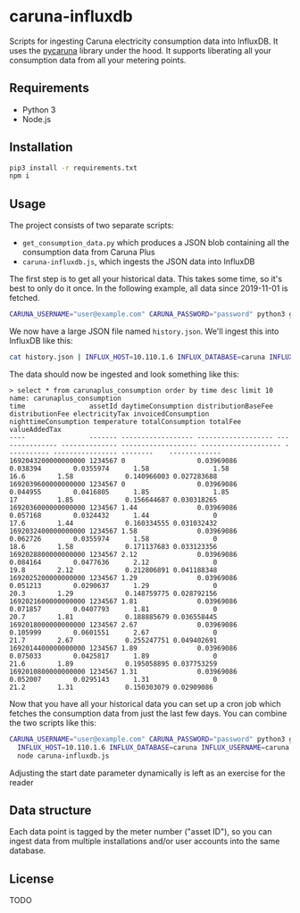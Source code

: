 # caruna-influxdb

Scripts for ingesting Caruna electricity consumption data into InfluxDB. It uses the 
[pycaruna](https://github.com/Jalle19/pycaruna) library under the hood. It supports liberating all your consumption 
data from all your metering points.

## Requirements

* Python 3
* Node.js

## Installation

```bash
pip3 install -r requirements.txt
npm i
```

## Usage

The project consists of two separate scripts:

* `get_consumption_data.py` which produces a JSON blob containing all the consumption data from Caruna Plus
* `caruna-influxdb.js`, which ingests the JSON data into InfluxDB

The first step is to get all your historical data. This takes some time, so it's best to only do it once. In the 
following example, all data since 2019-11-01 is fetched.

```bash
CARUNA_USERNAME="user@example.com" CARUNA_PASSWORD="password" python3 get_consumption_data.py 2019 11 01 > history.json
```

We now have a large JSON file named `history.json`. We'll ingest this into InfluxDB like this:

```bash
cat history.json | INFLUX_HOST=10.110.1.6 INFLUX_DATABASE=caruna INFLUX_USERNAME=caruna INFLUX_PASSWORD=caruna node caruna-influxdb.js
```

The data should now be ingested and look something like this:

```
> select * from carunaplus_consumption order by time desc limit 10
name: carunaplus_consumption
time                assetId daytimeConsumption distributionBaseFee distributionFee electricityTax invoicedConsumption nighttimeConsumption temperature totalConsumption totalFee    valueAddedTax
----                ------- ------------------ ------------------- --------------- -------------- ------------------- -------------------- ----------- ---------------- --------    -------------
1692043200000000000 1234567 0                  0.03969086          0.038394        0.0355974      1.58                1.58                 16.6        1.58             0.140966003 0.027283688
1692039600000000000 1234567 0                  0.03969086          0.044955        0.0416805      1.85                1.85                 17          1.85             0.156644687 0.030318265
1692036000000000000 1234567 1.44               0.03969086          0.057168        0.0324432      1.44                0                    17.6        1.44             0.160334555 0.031032432
1692032400000000000 1234567 1.58               0.03969086          0.062726        0.0355974      1.58                0                    18.6        1.58             0.171137683 0.033123356
1692028800000000000 1234567 2.12               0.03969086          0.084164        0.0477636      2.12                0                    19.8        2.12             0.212806891 0.041188348
1692025200000000000 1234567 1.29               0.03969086          0.051213        0.0290637      1.29                0                    20.3        1.29             0.148759775 0.028792156
1692021600000000000 1234567 1.81               0.03969086          0.071857        0.0407793      1.81                0                    20.7        1.81             0.188885679 0.036558445
1692018000000000000 1234567 2.67               0.03969086          0.105999        0.0601551      2.67                0                    21.7        2.67             0.255247751 0.049402691
1692014400000000000 1234567 1.89               0.03969086          0.075033        0.0425817      1.89                0                    21.6        1.89             0.195058895 0.037753259
1692010800000000000 1234567 1.31               0.03969086          0.052007        0.0295143      1.31                0                    21.2        1.31             0.150303079 0.02909086
```

Now that you have all your historical data you can set up a cron job which fetches the consumption data from just the 
last few days. You can combine the two scripts like this:

```bash
CARUNA_USERNAME="user@example.com" CARUNA_PASSWORD="password" python3 get_consumption_data.py 2023 01 28 | \
  INFLUX_HOST=10.110.1.6 INFLUX_DATABASE=caruna INFLUX_USERNAME=caruna INFLUX_PASSWORD=caruna \
  node caruna-influxdb.js
```

Adjusting the start date parameter dynamically is left as an exercise for the reader

## Data structure

Each data point is tagged by the meter number ("asset ID"), so you can ingest data from multiple installations and/or 
user accounts into the same database.

## License

TODO
